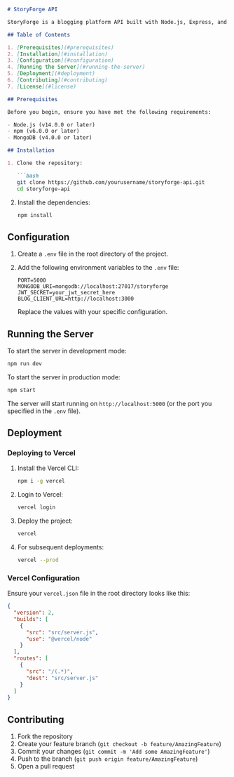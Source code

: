 
```markdown
# StoryForge API

StoryForge is a blogging platform API built with Node.js, Express, and MongoDB.

## Table of Contents

1. [Prerequisites](#prerequisites)
2. [Installation](#installation)
3. [Configuration](#configuration)
4. [Running the Server](#running-the-server) 
5. [Deployment](#deployment)
6. [Contributing](#contributing)
7. [License](#license)

## Prerequisites

Before you begin, ensure you have met the following requirements:

- Node.js (v14.0.0 or later)
- npm (v6.0.0 or later)
- MongoDB (v4.0.0 or later)

## Installation

1. Clone the repository:

   ```bash
   git clone https://github.com/yourusername/storyforge-api.git
   cd storyforge-api
   ```

2. Install the dependencies:

   ```bash
   npm install
   ```

## Configuration

1. Create a `.env` file in the root directory of the project.

2. Add the following environment variables to the `.env` file:

   ```plaintext
   PORT=5000
   MONGODB_URI=mongodb://localhost:27017/storyforge
   JWT_SECRET=your_jwt_secret_here
   BLOG_CLIENT_URL=http://localhost:3000
   ```

   Replace the values with your specific configuration.

## Running the Server

To start the server in development mode:

```bash
npm run dev
```

To start the server in production mode:

```bash
npm start
```

The server will start running on `http://localhost:5000` (or the port you specified in the `.env` file).

## Deployment

### Deploying to Vercel

1. Install the Vercel CLI:

   ```bash
   npm i -g vercel
   ```

2. Login to Vercel:

   ```bash
   vercel login
   ```

3. Deploy the project:

   ```bash
   vercel
   ```

4. For subsequent deployments:

   ```bash
   vercel --prod
   ```

### Vercel Configuration

Ensure your `vercel.json` file in the root directory looks like this:

```json
{
  "version": 2,
  "builds": [
    {
      "src": "src/server.js",
      "use": "@vercel/node"
    }
  ],
  "routes": [
    {
      "src": "/(.*)",
      "dest": "src/server.js"
    }
  ]
}
```

## Contributing

1. Fork the repository
2. Create your feature branch (`git checkout -b feature/AmazingFeature`)
3. Commit your changes (`git commit -m 'Add some AmazingFeature'`)
4. Push to the branch (`git push origin feature/AmazingFeature`)
5. Open a pull request
